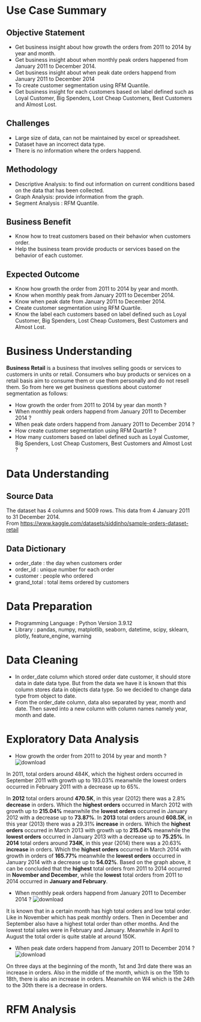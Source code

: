 # Use Case Summary
## Objective Statement
- Get business insight about how growth the orders from 2011 to 2014 by year and month.
- Get business insight about when monthly peak orders happened from January 2011 to December 2014.
- Get business insight about when peak date orders happend from January 2011 to December 2014
- To create customer segmentation using RFM Quantile.
- Get business insight for each customers based on label defined such as Loyal Customer, Big Spenders, Lost Cheap Customers, Best Customers and Almost Lost.

## Challenges
- Large size of data, can not be maintained by excel or spreadsheet.
- Dataset have an incorrect data type.
- There is no information where the orders happend.

## Methodology
- Descriptive Analysis: to find out information on current conditions based on the data that has been collected.
- Graph Analysis: provide information from the graph.
- Segment Analysis : RFM Quantile.

## Business Benefit
- Know how to treat customers based on their behavior when customers order.
- Help the business team provide products or services based on the behavior of each customer.

## Expected Outcome
- Know how growth the order from 2011 to 2014 by year and month.
- Know when monthly peak from January 2011 to December 2014.
- Know when peak date from January 2011 to December 2014.
- Create customer segmentation using RFM Quartile.
- Know the label each customers based on label defined such as Loyal Customer, Big Spenders, Lost Cheap Customers, Best Customers and Almost Lost.

# Business Understanding
**Business Retail** is a business that involves selling goods or services to customers in units or retail. Consumers who buy products or services on a retail basis aim to consume them or use them personally and do not resell them. So from here we get business questions about customer segmentation as follows:
- How growth the order from 2011 to 2014 by year dan month ?
- When monthly peak orders happend from January 2011 to December 2014 ?
- When peak date orders happend from January 2011 to December 2014 ?
- How create customer segmentation using RFM Quartile ?
- How many customers based on label defined such as Loyal Customer, Big Spenders, Lost Cheap Customers, Best Customers and Almost Lost ?

# Data Understanding
## Source Data
The dataset has 4 columns and 5009 rows. This data from 4 January 2011 to 31 December 2014. <br>
From https://www.kaggle.com/datasets/siddinho/sample-orders-dataset-retail

## Data Dictionary
- order_date : the day when customers order
- order_id : unique number for each order
- customer : people who ordered
- grand_total : total items ordered by customers

# Data Preparation
- Programming Language : Python Version 3.9.12
- Library : pandas, numpy, matplotlib, seaborn, datetime, scipy, sklearn, plotly, feature_engine, warning 

# Data Cleaning
- In order_date column which stored order date customer, it should store data in date data type. But from the data we have it is known that this column stores data in objects data type. So we decided to change data type from object to date.
- From the order_date column, data also separated by year, month and date. Then saved into a new column with column names namely year, month and date.

# Exploratory Data Analysis
- How growth the order from 2011 to 2014 by year and month ?
![download](https://user-images.githubusercontent.com/113870155/201453821-a53a3beb-8d6c-4c30-8aea-0301d5410e73.png)

In 2011, total orders around 484K, which the highest orders occurred in September 2011 with growth up to 193.03% meanwhile the lowest orders occurred in February 2011 with a decrease up to 65%.

In **2012** total orders around **470.5K**, in this year (2012) there was a 2.8% **decrease** in orders. Which the **highest orders** occurred in March 2012 with growth up to **215.04%** meanwhile the **lowest orders** occurred in January 2012 with a decrease up to **73.87%**.
In **2013** total orders around **608.5K**, in this year (2013) there was a 29.31% **increase** in orders. Which the **highest orders** occurred in March 2013 with growth up to **215.04%** meanwhile the **lowest orders** occurred in January 2013 with a decrease up to **75.25%**.
In **2014** total orders around **734K**, in this year (2014) there was a 20.63% **increase** in orders. Which the **highest orders** occurred in March 2014 with growth in orders of **165.77%** meanwhile the **lowest orders** occurred in January 2014 with a decrease up to **54.02%**.
Based on the graph above, it can be concluded that the **highest** total orders from 2011 to 2014 occurred in **November and December**, while the **lowest** total orders from 2011 to 2014 occurred in **January and February**.

- When monthly peak orders happend from January 2011 to December 2014 ?
![download](https://user-images.githubusercontent.com/113870155/201453933-f5f84287-b8b5-46ab-82e8-a9158c9b70dc.png)

It is known that in a certain month has high total orders and low total order. Like in November which has peak monthly orders. Then in December and September also have a highest total order than other months. And the lowest total sales were in February and January. Meanwhile in April to August the total order is quite stable at around 150K.

- When peak date orders happend from January 2011 to December 2014 ?
![download](https://user-images.githubusercontent.com/113870155/201453984-7bbda83b-d116-48d4-a8a0-782311ad0f68.png)

On three days at the beginning of the month, 1st and 3rd date there was an increase in orders. Also in the middle of the month, which is on the 15th to 18th, there is also an increase in orders. Meanwhile on W4 which is the 24th to the 30th there is a decrease in orders.

# RFM Analysis
